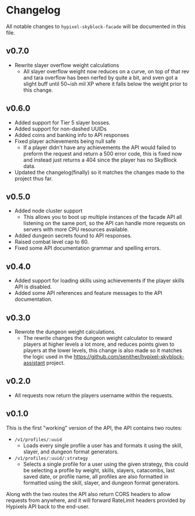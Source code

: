 # Changelog

All notable changes to `hypixel-skyblock-facade` will be documented in this file.

## v0.7.0

- Rewrite slayer overflow weight calculations
  - All slayer overflow weight now reduces on a curve, on top of that rev and tara overflow has been nerfed by quite a bit, and sven got a slight buff until 50~ish mil XP where it falls below the weight prior to this change.

## v0.6.0

- Added support for Tier 5 slayer bosses.
- Added support for non-dashed UUIDs
- Added coins and banking info to API responses
- Fixed player achievements being null safe
  - If a player didn't have any achievements the API would failed to preform the request and return a 500 error code, this is fixed now and instead just returns a 404 since the player has no SkyBlock data.
- Updated the changelog(finally) so it matches the changes made to the project thus far.

## v0.5.0

- Added node cluster support
  - This allows you to boot up multiple instances of the facade API all listening on the same port, so the API can handle more requests on servers with more CPU resources available.
- Added dungeon secrets found to API responses.
- Raised combat level cap to 60.
- Fixed some API documentation grammar and spelling errors.

## v0.4.0

- Added support for loading skills using achievements if the player skills API is disabled.
- Added some API references and feature messages to the API documentation.

## v0.3.0

- Rewrote the dungeon weight calculations.
  - The rewrite changes the dungeon weight calculator to reward players at higher levels a lot more, and reduces points given to players at the lower levels, this change is also made so it matches the logic used in the https://github.com/senither/hypixel-skyblock-assistant project.

## v0.2.0

- All requests now return the players username within the requests.

## v0.1.0

This is the first "working" version of the API, the API contains two routes:

- `/v1/profiles/:uuid`
  - Loads every single profile a user has and formats it using the skill, slayer, and dungeon format generators.
- `/v1/profiles/:uuid/:strategy`
  - Selects a single profile for a user using the given strategy, this could be selecting a profile by weight, skills, slayers, catacombs, last saved date, or profile name, all profiles are also formatted in formatted using the skill, slayer, and dungeon format generators.

Along with the two routes the API also return CORS headers to allow requests from anywhere, and it will forward RateLimit headers provided by Hypixels API back to the end-user.
